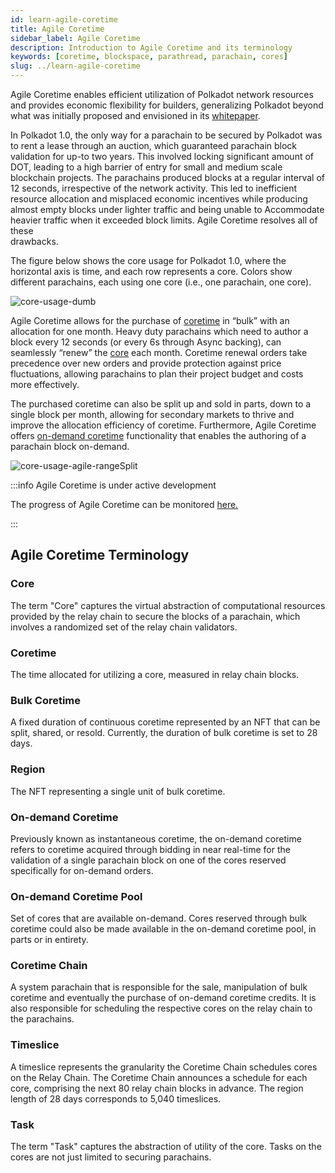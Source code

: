 ```yaml
---
id: learn-agile-coretime
title: Agile Coretime
sidebar_label: Agile Coretime
description: Introduction to Agile Coretime and its terminology
keywords: [coretime, blockspace, parathread, parachain, cores]
slug: ../learn-agile-coretime
---
```


Agile Coretime enables efficient utilization of Polkadot network resources and provides 
economic flexibility for builders, generalizing Polkadot beyond what was initially proposed 
and envisioned in its [whitepaper](https://polkadot.network/whitepaper/). 

In Polkadot 1.0, the only way for a parachain to be secured by Polkadot was to rent a lease
through an auction, which guaranteed parachain block validation for up-to two years. This involved
locking significant amount of DOT, leading to a high barrier of entry for small and medium scale
blockchain projects. The parachains produced blocks at a regular interval of 12 seconds, 
irrespective of the network activity. This led to inefficient resource allocation and misplaced 
economic incentives while producing almost empty blocks under lighter traffic and being unable to 
Accommodate heavier traffic when it exceeded block limits. Agile Coretime resolves all of these  
drawbacks. 

The figure below shows the core usage for Polkadot 1.0, where the horizontal axis is time, and each
row represents a core. Colors show different parachains, each using one core (i.e., one parachain,
one core).

![core-usage-dumb](../assets/core-usage-dumb.png)

Agile Coretime allows for the purchase of [coretime](#coretime) in “bulk” with an allocation for 
one month. Heavy duty parachains which need to author a block every 12 
seconds (or every 6s through Async backing), can seamlessly “renew” the [core](#core) each month. 
Coretime renewal orders take precedence over new orders and provide protection against price 
fluctuations, allowing parachains to plan their project budget and costs more effectively.

The purchased coretime can also be split up and sold in parts, down to a single 
block per month, allowing for secondary markets to thrive and improve the allocation efficiency
of coretime. Furthermore, Agile Coretime offers [on-demand coretime](#on-demand-coretime) 
functionality that enables the authoring of a parachain block on-demand.

![core-usage-agile-rangeSplit](../assets/core-usage-agile-rangeSplit.png)

:::info Agile Coretime is under active development

The progress of Agile Coretime can be monitored [here.](https://github.com/orgs/paritytech/projects/119/views/20)

:::


## Agile Coretime Terminology

### Core

The term "Core" captures the virtual abstraction of computational resources provided by 
the relay chain to secure the blocks of a parachain, which involves a randomized set of the
relay chain validators.

### Coretime

The time allocated for utilizing a core, measured in relay chain blocks. 

### Bulk Coretime

A fixed duration of continuous coretime represented by an NFT that can be split, 
shared, or resold. Currently, the duration of bulk coretime is set to 28 days.

### Region

The NFT representing a single unit of bulk coretime.

### On-demand Coretime

Previously known as instantaneous coretime, the on-demand coretime refers to coretime acquired 
through bidding in near real-time for the validation of a single parachain block on one of the 
cores reserved specifically for on-demand orders.

### On-demand Coretime Pool

Set of cores that are available on-demand. Cores reserved through bulk coretime could also be
made available in the on-demand coretime pool, in parts or in entirety.

### Coretime Chain

A system parachain that is responsible for the sale, manipulation of bulk coretime and 
eventually the purchase of on-demand coretime credits. It is also responsible for 
scheduling the respective cores on the relay chain to the parachains.

### Timeslice

A timeslice represents the granularity the Coretime Chain schedules cores on the Relay Chain. 
The Coretime Chain announces a schedule for each core, comprising the next 80 relay 
chain blocks in advance. The region length of 28 days corresponds to 5,040 timeslices.

### Task

The term "Task" captures the abstraction of utility of the core. Tasks on the cores
are not just limited to securing parachains.



















